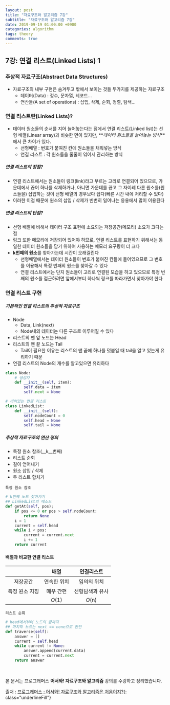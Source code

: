 ```yaml
---
layout: post
title: "자료구조와 알고리즘 7강"
subtitle: "자료구조와 알고리즘 7강"
date: 2019-09-19 01:00:00 +0900
categories: algorithm
tags: theory
comments: true
---
```



## 7강: 연결 리스트(Linked Lists) 1

### 추상적 자료구조(Abstract Data Structures)

- 자료구조의 내부 구현은 숨겨두고 밖에서 보이는 것들 두가지를 제공하는 자료구조
  - 데이터(Data) : 정수, 문자열, 레코드...
  - 연산들(A set of operations) : 삽입, 삭제, 순회, 정렬, 탐색...

### 연결 리스트란(Linked Lists)?

- 데이터 원소들의 순서를 지어 늘어놓는다는 점에서 연결 리스트(Linked list)는 선형 배열(Linear array)과 비슷한 면이 있지만, **_데이터 원소들을 늘어놓는 방식_**에서 큰 차이가 있다.
  - 선형배열 : 번호가 붙여진 칸에 원소들을 채워넣는 방식
  - 연결 리스트 : 각 원소들을 줄줄이 엮어서 관리하는 방식

##### 연결 리스트의 장점?

- 연결 리스트에서는 원소들이 링크(link)라고 부르는 고리로 연결되어 있으므로, 가운데에서 끊어 하나를 삭제하거나, 아니면 가운데를 끊고 그 자이레 다른 원소를(원소들을) 삽입하는 것이 선형 배열의 경우보다 쉽다(빠른 시간 내에 처리할 수 있다)
- 이러한 이점 때문에 원소의 삽입 / 삭제가 빈번히 일어나는 응용에서 많이 이용된다

##### 연결 리스트의 단점?

- 선형 배열에 비해서 데이터 구조 표현에 소요되는 저장공간(메모리) 소요가 크다는 점
- 링크 또한 메모리에 저장되어 있어야 하므로, 연결 리스트를 표현하기 위해서는 동일한 데이터 원소들을 담기 위하여 사용하는 메모리 요구량이 더 크다
- **k번째의 원소**를 찾아가는데 시간이 오래걸린다
  - 선형배열에서는 데이터 원소들이 번호가 붙여진 칸들에 들어있으므로 그 번호를 이용해서 특정 번째의 원소를 찾아갈 수 있다
  - 연결 리스트에서는 단지 원소들이 고리로 연결된 모습을 하고 있으므로 특정 번째의 원소를 접근하려면 앞에서부터 하나씩 링크를 따라가면서 찾아가야 한다



### 연결 리스트 구현

##### 기본적인 연결 리스트의 추상적 자료구조

- Node
  - Data, Link(next)
  - Node내의 데이터는 다른 구조로 이루어질 수 있다
- 리스트의 맨 앞 노드는 Head
- 리스트의 맨 끝 노드는 Tail
  - Tail이 필요한 이유는 리스트의 맨 끝에 하나를 덧붙일 때 tail을 알고 있는게 유리하기 때문
- 연결 리스트의 Node의 개수를 알고있으면 유리하다

```python
class Node:
    # 생성자
    def __init__(self, item):
        self.data = item
        self.next = None

# 비어있는 연결 리스트
class LinkedList:
    def __init__(self):
        self.nodeCount = 0
        self.head = None
        self.tail = None
```

##### 추상적 자료구조의 연산 정의

- 특정 원소 참조(__k__번째)
- 리스트 순회
- 길이 얻어내기
- 원소 삽입 / 삭제
- 두 리스트 합치기

`특정 원소 참조`

```python
# k번째 노드 찾아가기
## LinkedList의 메소드
def getAt(self, pos);
	if pos <= 0 or pos > self.nodeCount:
        return None
    i = 1
    current = self.head
    while i < pos:
        current = current.next
        i += 1
    return current
```

#### 배열과 비교한 연결 리스트

|                |    배열     |   연결리스트    |
| :------------: | :---------: | :-------------: |
|    저장공간    | 연속한 위치 |   임의의 위치   |
| 특정 원소 지징 |  매우 간편  | 선형탐색과 유사 |
|                |   _O_(1)    |     _O_(n)      |

`리스트 순회`

```python
# head에서부터 노드의 끝까지
## 마지막 노드는 next == none으로 판단
def traverse(self):
    answer = []
    current = self.head
    while current != None:
        answer.append(current.data)
        current = current.next
    return answer
```

<br>

본 문서는 프로그래머스 **어서와! 자료구조와 알고리즘** 강의를 수강하고 정리했습니다.

출처 : [프로그래머스 : 어서와! 자료구조와 알고리즘은 처음이지?](https://programmers.co.kr/learn/courses/57){: class="underlineFill"}